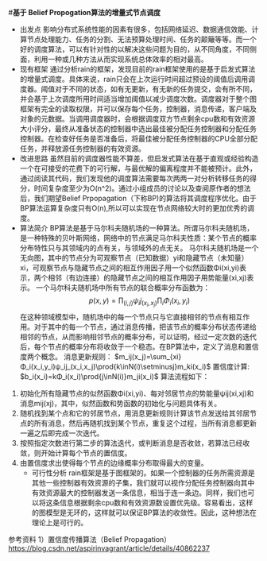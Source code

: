 #**基于 Belief Propogation算法的增量式节点调度**
   + 出发点 
影响分布式系统性能的因素有很多，包括网络延迟、数据通信效能、计算节点处理能力、任务的分割、无法预算处理时间、任务的颠簸等等。而一个好的调度算法，可以有针对性的以解决这些问题为目的，从不同角度，不同侧面，利用一种或几种方法从而实现系统总体效率的相对最高。 
   + 现有框架 
通过分析rain的框架，发现目前的rain框架使用的是基于启发式算法的增量式调度。具体来说，rain只会在上次运行时间超过预设的阈值后调用调度器。阈值对于不同的状态，如有无更新，有无新的任务提交，会有所不同，并会基于上次调度所用时间适当增加阈值以减少调度次数。调度器对于整个图框架有完全的读取权限，并可以保存每个任务，控制器，消息传递，客户端及对象的元数据。当调用调度器时，会根据调度双方节点剩余cpu数和有效资源大小评分，最终从准备状态的控制器中选出最佳被分配任务控制器和分配任务控制器。在检查好任务是否准备后，将最佳被分配任务控制器的CPU全部分配任务，并释放源任务控制器的有效资源。
   + 改进思路
虽然目前的调度器性能不算差，但启发式算法在基于直观或经验构造一个在可接受的花费下的可行解，与最优解的偏离程度并不能被预计。此外，通过阅读其代码，我们发现他的调度算法需要每次两两一对分析转移任务的得分，时间复杂度至少为O(n^2)。通过小组成员的讨论以及查阅原作者的想法后，我们期望Belief Prpopagation（下称BP)的算法将其调度程序优化。由于BP算法运算复杂度只有O(n),所以可以实现在节点网络较大时的更加优秀的调度。 
   + 算法简介
BP算法是基于马尔科夫随机场的一种算法。所谓马尔科夫随机场，是一种特殊的贝叶斯网络，网络中的节点满足马尔科夫性质：某个节点的概率分布特性只与其领域内的点有关，与领域外的点无关。 马尔科夫随机场是一个无向图，其中的节点分为可观察节点（已知数据）yi和隐藏节点（未知量）xi，可观察节点与隐藏节点之间的相互作用因子用一个似然函数Φi(xi,yi)表示，两个相邻（有边连接）的隐藏节点之间的相互作用因子用势能量(xi,xj)表示。 
一个马尔科夫随机场中所有节点的联合概率分布函数为：$$p(x,y)=\prod_{(i,j)}ψ_ij_(x_i,x_j)\prod_{i}Φ_i(x_i,y_i)$$
在这种领域模型中，随机场中的每一个节点只与它直接相邻的节点有相互作用。对于其中的每一个节点，通过消息传播，把该节点的概率分布状态传递给相邻的节点，从而影响相邻节点的概率分布，可以证明，经过一定次数的迭代后，每个节点的概率分布将收敛于一个稳态。在BP算法中，定义了消息和置信度两个概念。 
消息更新规则： $m_ij(x_j)=\sum_{xi}Φ_i(x_i,y_i)ψ_ij_(x_i,x_j)\prod{k\inN(i)\setminusj}m_ki(x_i)$ 
置信度计算:    $b_i(x_i)=kΦ_i(x_i)\prod{j\inN(i)}m_ji(x_i)$ 
算法流程如下： 
1. 初始化所有隐藏节点的似然函数Φi(xi,yi)、每对邻居节点的势能量ψij(xi,xj)和消息mij(xj)，其中，似然函数和势函数的初始化与问题具体有关。
2. 随机找到某个点和它的邻居节点，用消息更新规则计算该节点发送给其邻居节点的所有消息，然后再随机找到某个节点，重复这个过程，当所有消息都更新一遍之后即完成一次迭代。 
3. 按照指定次数进行第二步的算法迭代，或判断消息是否收敛，若算法已经收敛，则开始计算每个节点的置信度。
4. 由置信度求出使得每个节点的边缘概率分布取得最大的变量。
   + 可行性分析
rain框架是基于图框架的。如果一个控制器的任务所需资源是其他一些控制器有效资源的子集，我们就可以视作分配任务控制器向其中有效资源最大的控制器发送一条信息，相当于连一条边。同样，我们也可以将这条信息根据剩余cpu数和有效资源数设置优先级。容易看出，这样的图模型是无环的，这样就可以保证BP算法的收敛性。因此，这种想法在理论上是可行的。








参考资料 1）置信度传播算法（Belief Propagation）https://blog.csdn.net/aspirinvagrant/article/details/40862237 
        

